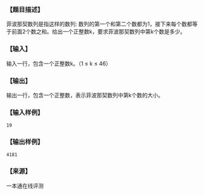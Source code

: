 ### 【题目描述】

菲波那契数列是指这样的数列: 数列的第一个和第二个数都为1，接下来每个数都等于前面2个数之和。给出一个正整数k，要求菲波那契数列中第k个数是多少。

### 【输入】

输入一行，包含一个正整数k。（1 ≤ k ≤ 46）

### 【输出】

输出一行，包含一个正整数，表示菲波那契数列中第k个数的大小。

### 【输入样例】

```
19
```

### 【输出样例】

```
4181
```


 ### 【来源】

 一本通在线评测 